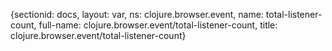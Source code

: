 {sectionid: docs, layout: var, ns: clojure.browser.event, name: total-listener-count,
  full-name: clojure.browser.event/total-listener-count, title: clojure.browser.event/total-listener-count}
